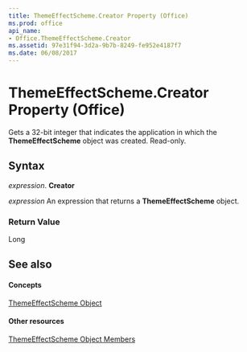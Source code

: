 ```yaml
---
title: ThemeEffectScheme.Creator Property (Office)
ms.prod: office
api_name:
- Office.ThemeEffectScheme.Creator
ms.assetid: 97e31f94-3d2a-9b7b-8249-fe952e4187f7
ms.date: 06/08/2017
---
```



# ThemeEffectScheme.Creator Property (Office)

Gets a 32-bit integer that indicates the application in which the **ThemeEffectScheme** object was created. Read-only.


## Syntax

 _expression_. **Creator**

 _expression_ An expression that returns a **ThemeEffectScheme** object.


### Return Value

Long


## See also


#### Concepts


[ThemeEffectScheme Object](themeeffectscheme-object-office.md)
#### Other resources


[ThemeEffectScheme Object Members](themeeffectscheme-members-office.md)

